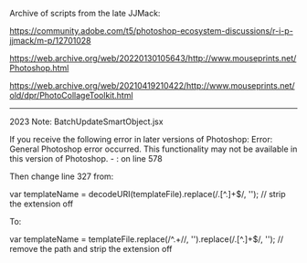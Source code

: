 Archive of scripts from the late JJMack:

https://community.adobe.com/t5/photoshop-ecosystem-discussions/r-i-p-jjmack/m-p/12701028

https://web.archive.org/web/20220130105643/http://www.mouseprints.net/Photoshop.html

https://web.archive.org/web/20210419210422/http://www.mouseprints.net/old/dpr/PhotoCollageToolkit.html
__________

2023 Note: BatchUpdateSmartObject.jsx

If you receive the following error in later versions of Photoshop:
Error: General Photoshop error occurred. This functionality may not be available in this version of Photoshop. - <no additional information available>: on line 578

Then change line 327 from:

var templateName =  decodeURI(templateFile).replace(/\.[^\.]+$/, '');	// strip the extension off

To:

var templateName = templateFile.replace(/^.+\//, '').replace(/\.[^\.]+$/, '');	// remove the path and strip the extension off
